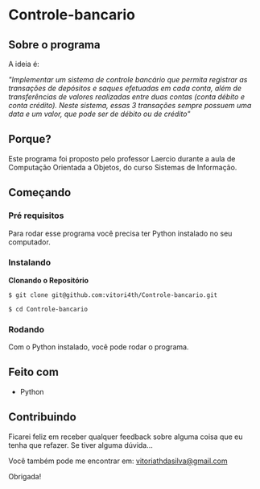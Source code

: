 # Controle-bancario

## Sobre o programa

A ideia é:

_"Implementar um sistema de controle bancário que permita registrar as transações de depósitos e 
saques efetuadas em cada conta, além de transferências de valores realizadas entre duas contas (conta débito e 
conta crédito). Neste sistema, essas 3 transações sempre possuem uma data e um valor, que pode ser de débito 
ou de crédito"_

## Porque?

Este programa foi proposto pelo professor Laercio durante a aula de Computação Orientada a Objetos, do curso Sistemas de Informação. 

## Começando

### Pré requisitos

Para rodar esse programa você precisa ter Python instalado no seu computador.

### Instalando

**Clonando o Repositório**

```
$ git clone git@github.com:vitori4th/Controle-bancario.git

$ cd Controle-bancario
```

### Rodando

Com o Python instalado, você pode rodar o programa.


## Feito com

- Python

## Contribuindo

Ficarei feliz em receber qualquer feedback sobre alguma coisa que eu tenha que refazer. Se tiver alguma dúvida...

Você também pode me encontrar em: vitoriathdasilva@gmail.com

Obrigada!
